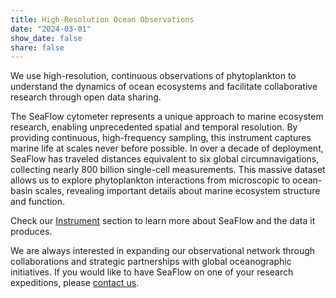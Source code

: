 ```yaml
---
title: High-Resolution Ocean Observations
date: "2024-03-01"
show_date: false
share: false
---
```

We use high-resolution, continuous observations of phytoplankton to understand the dynamics of ocean ecosystems and facilitate collaborative research through open data sharing.

<!--more-->

The SeaFlow cytometer represents a unique approach to marine ecosystem research, enabling unprecedented spatial and temporal resolution. By providing continuous, high-frequency sampling, this instrument captures marine life at scales never before possible. In over a decade of deployment, SeaFlow has traveled distances equivalent to six global circumnavigations, collecting nearly 800 billion single-cell measurements. This massive dataset allows us to explore phytoplankton interactions from microscopic to ocean-basin scales, revealing important details about marine ecosystem structure and function. 

Check our [Instrument](https://seaflow.netlify.app/instrument/) section to learn more about SeaFlow and the data it produces. 

We are always interested in expanding our observational network through collaborations and strategic partnerships with global oceanographic initiatives. If you would like to have SeaFlow on one of your research expeditions, please [contact us](mailto:ribalet@uw.edu). 
